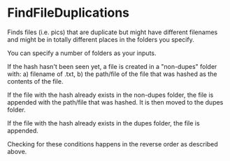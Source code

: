 # FindFileDuplications
Finds files (i.e. pics) that are duplicate but might have different filenames and might be in totally different places in the folders you specify.

You can specify a number of folders as your inputs.

If the hash hasn't been seen yet, a file is created in a "non-dupes" folder with:
    a) filename of <hash>.txt, 
    b) the path/file of the file that was hashed as the contents of the file.
        
If the file with the hash already exists in the non-dupes folder, the file is appended 
with the path/file that was hashed. It is then moved to the dupes folder.

If the file with the hash already exists in the dupes folder, the file is appended. 

Checking for these conditions happens in the reverse order as described above.